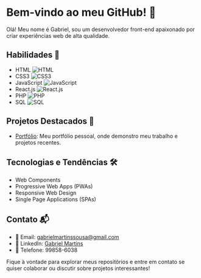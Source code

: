 # Bem-vindo ao meu GitHub! 👋

Olá! Meu nome é Gabriel, sou um desenvolvedor front-end apaixonado por criar experiências web de alta qualidade.

## Habilidades 🚀
- HTML ![HTML](https://img.icons8.com/color/48/000000/html-5--v1.png)
- CSS3 ![CSS3](https://img.icons8.com/color/48/000000/css3.png)
- JavaScript ![JavaScript](https://img.icons8.com/color/48/000000/javascript--v1.png)
- React.js ![React.js](https://img.icons8.com/color/48/000000/react-native.png)
- PHP ![PHP](https://img.icons8.com/officel/48/000000/php-logo.png)
- SQL ![SQL](https://img.icons8.com/ios-filled/50/000000/sql.png)


## Projetos Destacados 🌟
- [Portfólio](https://vaconer.github.io/portifolio/): Meu portfólio pessoal, onde demonstro meu trabalho e projetos recentes.

## Tecnologias e Tendências 🛠️
- Web Components
- Progressive Web Apps (PWAs)
- Responsive Web Design
- Single Page Applications (SPAs)

## Contato 📬
- 📧 Email: gabrielmartinssousa@gmail.com
- 🔗 LinkedIn: [Gabriel Martins](https://www.linkedin.com/in/gabriel-martins-3b76b122a/)
- 📱 Telefone: 99858-6038

Fique à vontade para explorar meus repositórios e entre em contato se quiser colaborar ou discutir sobre projetos interessantes!
